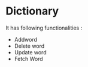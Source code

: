 # Dictionary

It has following functionalities :

* Addword
* Delete word
* Update word
* Fetch Word